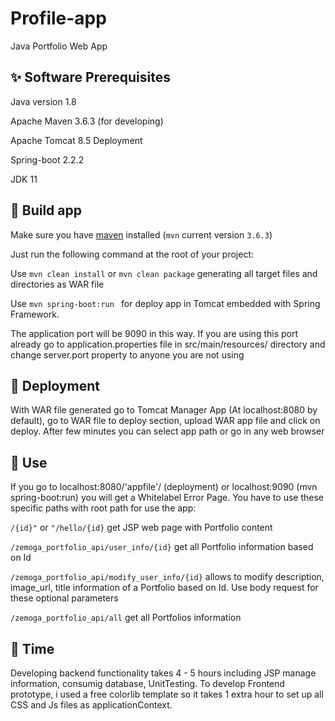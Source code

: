 # Profile-app
Java Portfolio Web App
## 
## ✨ Software Prerequisites

Java version 1.8

Apache Maven 3.6.3 (for developing)

Apache Tomcat 8.5 Deployment

Spring-boot 2.2.2

JDK 11

## 🚀 Build app

Make sure you have [maven](https://maven.apache.org/download.cgi) installed (`mvn` current version `3.6.3`)

Just run the following command at the root of your project: 

Use ```mvn clean install``` or ```mvn clean package``` generating all target files and directories as WAR file

Use ```mvn spring-boot:run ``` for deploy app in Tomcat embedded with Spring Framework. 

The application port will be 9090 in this way.
If you are using this port already go to application.properties file in src/main/resources/ directory and change server.port property 
to anyone you are not using 

## 🚀 Deployment

With WAR file generated go to Tomcat Manager App (At localhost:8080 by default), go to WAR file to deploy section, upload WAR app file
and click on deploy. After few minutes you can select app path or go in any web browser

## 🤝 Use

If you go to localhost:8080/'appfile'/ (deployment) or localhost:9090 (mvn spring-boot:run) you will get a Whitelabel Error Page. You have to use these specific paths
with root path for use the app:

```/{id}"``` or ```"/hello/{id}``` get JSP web page with Portfolio content

```/zemoga_portfolio_api/user_info/{id}``` get all Portfolio information based on Id

```/zemoga_portfolio_api/modify_user_info/{id}``` allows to modify description, image_url, title information of a Portfolio based on Id.
Use body request for these optional parameters

```/zemoga_portfolio_api/all``` get all Portfolios information

## 👋 Time

Developing backend functionality takes 4 - 5 hours including JSP manage information, consumig database, UnitTesting. To develop Frontend
prototype, i used a free colorlib template so it takes 1 extra hour to set up all CSS and Js files as applicationContext.
